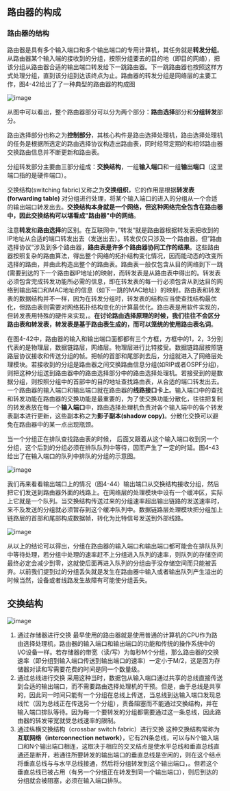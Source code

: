 ## 路由器的构成
### 路由器的结构
路由器是具有多个输入端口和多个输出端口的专用计算机，其任务就是**转发分组**。从路由器某个输入端的接收到的分组，按照分组要去的目的地（即目的网络），把该分组从路由器合适的输出端口转发给下一跳路由器。下一跳路由器也按照这样方式处理分组，直到该分组到达该终点为止。路由器的转发分组是网络层的主要工作，图4-42给出了了一种典型的路由器的构成图

![image](https://img2020.cnblogs.com/blog/2361214/202112/2361214-20211220232337955-156652393.png)

从图中可以看出，整个路由器部分可以分为两个部分：**路由选择**部分和**分组转发**部分。

路由选择部分也称之为**控制部分**，其核心构件是路由选择处理机，路由选择处理机的任务是根据所选定的路由选择协议构造出路由表，同时经常定期的和相邻路由器交换路由信息并不断更新和路由表。

分组转发部分主要由三部分组成：**交换结构**，一组**输入端口**和一组**输出端口**（这里端口指的是硬件端口）。

交换结构(switching fabric)又称之为**交换组织**，它的作用是根据**转发表(forwarding table)** 对分组进行处理，将某个输入端口的进入的分组从一个合适的输出端口转发出去。**交换结构本身就是一个网络，但这种网络完全包含在路由器中，因此交换结构可以堪看成"路由器"中的网络**。

注意**转发**和**路由选择**的区别。在互联网中，”转发“就是路由器根据转发表把收到的IP地址从合适的端口转发出去（发送出去）。转发仅仅只涉及一个路由器。但”路由选择协议“涉及到多个路由器，**路由表是许多个路由器协同工作的结果**。这些路由器按照复杂的路由算法，得出整个网络的拓扑结构变化情况，因而能动态的改变所选择的路由，并由此构造出整个的路由表。路由表一般仅包含从目的网络到下一跳(需要到达的下一个路由器IP地址)的映射，而转发表是从路由表中得出的。转发表必须包含完成转发功能所必需的信息，即在转发表的每一行必须包含从到达目的网络到输出端口和MAC地址的信息（如下一跳的MAC地址）的映射。路由表和转发表的数据结构并不一样，因为在转发分组时，转发表的结构应当使查找结构最优化，但路由表则需要对网络拓扑结构变化的计算最优化。路由表是用软件实现的，但转发表用特殊的硬件来实现，。**在讨论路由选择原理的时候，我们往往不会区分路由表和转发表，转发表是基于路由表生成的，而可以笼统的使用路由表名词**。

在图4-42中，路由器的输入和输出端口面都都有三个方框，方框中的1，2，3分别代表的是物理层，数据链路层，网络层。物理层进行比特接受。数据链路层按照链路层协议接收和传送分组的帧。把帧的首部和尾部剥去后，分组就进入了网络层处理模块。若接收到的分组是路由器之间交换路由信息分组(如RIP或者OSPF分组)，则把这种分组送到路由器中的路由选择部分中的路由选择处理机。若接受到的是数据分组，则按照分组中的首部中的目的地址查找路由表，从合适的端口转发出去。一个路由器的输入端口和输出端口就在路由器的**线路接口卡上**。输入端口中的查找和转发功能在路由器的交换功能是最重要的，为了使交换功能分散化，往往把复制的转发表放在每一个**输入端口**中，路由选择处理机负责对各个输入端中的各个转发表副本进行更新，这些副本称之为**影子副本(shadow copy)**。分散化交换可以避免在路由器中的某一点出现瓶颈。

当一个分组正在排队查找路由表的时候，	后面又跟着从这个输入端口收到另一个分组，这个后到的分组必须在排队队列中等待，因而产生了一定的时延。图4-43给出了在输入端口的队列中排队的分组的示意图。

![image](https://img2020.cnblogs.com/blog/2361214/202112/2361214-20211220232359962-1543604362.png)

我们再来看看输出端口上的情况（图4-44）输出端口从交换结构接收分组，然后把它们发送到路由器外面的线路上。在网络层的处理模块中设有一个缓冲区，实际上它就是一个队列。当交换结构传送过来的分组速率超出输出链路的发送速率时，来不及发送的分组就必须暂存到这个缓冲队列中。数据链路层处理模块把分组加上链路层的首部和尾部构成数据帧，转化为比特信号发送到外部线路。

![image](https://img2020.cnblogs.com/blog/2361214/202112/2361214-20211220232417645-766575206.png)

从以上的结论可以得出，分组在路由器的输入端口和输出端口都可能会在排队队列中等待处理，若分组中处理的速率赶不上分组进入队列的速率，则队列的存储空间最终必定会减少到零，这就使后面再进入队列的分组由于没存储空间而只能被丢弃。以前我们提到过的分组丢失就是发生在路由器中输入或者输出队列产生溢出的时候当然，设备或者线路发生故障有可能使分组丢失。

## 交换结构

![image](https://img2020.cnblogs.com/blog/2361214/202112/2361214-20211220232449889-1013379196.png)

1. 通过存储器进行交换
最早使用的路由器就是使用普通的计算机的CPU作为路由选择处理机，路由器的输入端口和输出端口的功能和传统的操作系统中的I/O设备一样。若存储器的带宽（读/写）为每秒M个分组，那么路由器的交换速率（即分组到输入端口传送到输出端口的速率）一定小于M/2，这是因为存储器对读和写需要花费的时间是同一个数量级。
2. 通过总线进行交换
采用这种当时，数据包从输入端口通过共享的总线直接传送到合适的输出端口，而不需要路由选择处理机的干预。但是，由于总线是共享的，因此同一时间只能有一个分组在总线上传送，当总线到达输入端口发现总线忙（因为总线正在传送另一个分组），责备阻塞而不能通过交换结构，并在输入端口排队等待。因为每一个要转发的分组都需要通过这一条总线，因此路由器的转发带宽就受总线速率的限制。
3. 通过纵横交换结构（crossbar switch fabric）进行交换
这种交换结构常称为**互联网络（interconnection network）**，它有2N条总线，可以与N个输入端口和N个输出端口相连，这取决于相应的交叉结点是使水平总线和垂直总线直通还是断开，若通往所要转发的输出端口的垂直总线是空闲的，则在这个结点将垂直总线与与水平总线接通，然后将分组转发到这个输出端口，。但若这个垂直总线已被占用（有另一个分组正在转发到同一个输出端口），则后到达的分组就会被阻塞，必须在输入端口排队。